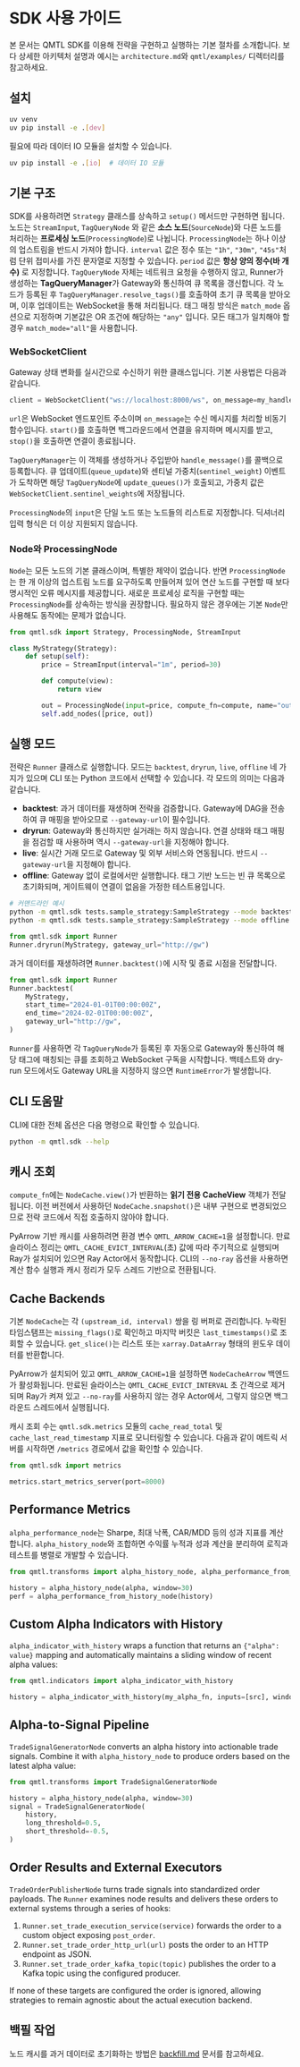 # SDK 사용 가이드

본 문서는 QMTL SDK를 이용해 전략을 구현하고 실행하는 기본 절차를 소개합니다. 보다 상세한 아키텍처 설명과 예시는 `architecture.md`와 `qmtl/examples/` 디렉터리를 참고하세요.

## 설치

```bash
uv venv
uv pip install -e .[dev]
```

필요에 따라 데이터 IO 모듈을 설치할 수 있습니다.

```bash
uv pip install -e .[io]  # 데이터 IO 모듈
```

## 기본 구조


SDK를 사용하려면 `Strategy` 클래스를 상속하고 `setup()` 메서드만 구현하면 됩니다. 노드는 `StreamInput`, `TagQueryNode` 와 같은 **소스 노드**(`SourceNode`)와 다른 노드를 처리하는 **프로세싱 노드**(`ProcessingNode`)로 나뉩니다. `ProcessingNode`는 하나 이상의 업스트림을 반드시 가져야 합니다. `interval` 값은 정수 또는 `"1h"`, `"30m"`, `"45s"`처럼 단위 접미사를 가진 문자열로 지정할 수 있습니다. `period` 값은 **항상 양의 정수(바 개수)** 로 지정합니다. `TagQueryNode` 자체는 네트워크 요청을 수행하지 않고, Runner가 생성하는 **TagQueryManager**가 Gateway와 통신하여 큐 목록을 갱신합니다. 각 노드가 등록된 후 `TagQueryManager.resolve_tags()`를 호출하여 초기 큐 목록을 받아오며, 이후 업데이트는 WebSocket을 통해 처리됩니다. 태그 매칭 방식은 `match_mode` 옵션으로 지정하며 기본값은 OR 조건에 해당하는 `"any"` 입니다. 모든 태그가 일치해야 할 경우 `match_mode="all"`을 사용합니다.

### WebSocketClient

Gateway 상태 변화를 실시간으로 수신하기 위한 클래스입니다. 기본 사용법은 다음과 같습니다.

```python
client = WebSocketClient("ws://localhost:8000/ws", on_message=my_handler)
```

`url`은 WebSocket 엔드포인트 주소이며 `on_message`는 수신 메시지를 처리할 비동기 함수입니다. `start()`를 호출하면 백그라운드에서 연결을 유지하며 메시지를 받고, `stop()`을 호출하면 연결이 종료됩니다.

`TagQueryManager`는 이 객체를 생성하거나 주입받아 `handle_message()`를 콜백으로 등록합니다. 큐 업데이트(`queue_update`)와 센티널 가중치(`sentinel_weight`) 이벤트가 도착하면 해당 `TagQueryNode`에 `update_queues()`가 호출되고, 가중치 값은 `WebSocketClient.sentinel_weights`에 저장됩니다.


`ProcessingNode`의 `input`은 단일 노드 또는 노드들의 리스트로 지정합니다. 딕셔너리 입력 형식은 더 이상 지원되지 않습니다.

### Node와 ProcessingNode

`Node`는 모든 노드의 기본 클래스이며, 특별한 제약이 없습니다. 반면 `ProcessingNode`는 한 개 이상의 업스트림 노드를 요구하도록 만들어져 있어 연산 노드를 구현할 때 보다 명시적인 오류 메시지를 제공합니다. 새로운 프로세싱 로직을 구현할 때는 `ProcessingNode`를 상속하는 방식을 권장합니다. 필요하지 않은 경우에는 기본 `Node`만 사용해도 동작에는 문제가 없습니다.


```python
from qmtl.sdk import Strategy, ProcessingNode, StreamInput

class MyStrategy(Strategy):
    def setup(self):
        price = StreamInput(interval="1m", period=30)

        def compute(view):
            return view

        out = ProcessingNode(input=price, compute_fn=compute, name="out")
        self.add_nodes([price, out])
```

## 실행 모드

전략은 `Runner` 클래스로 실행합니다. 모드는 `backtest`, `dryrun`, `live`, `offline` 네 가지가 있으며 CLI 또는 Python 코드에서 선택할 수 있습니다. 각 모드의 의미는 다음과 같습니다.

- **backtest**: 과거 데이터를 재생하며 전략을 검증합니다. Gateway에 DAG을 전송하여 큐 매핑을 받아오므로 `--gateway-url`이 필수입니다.
- **dryrun**: Gateway와 통신하지만 실거래는 하지 않습니다. 연결 상태와 태그 매핑을 점검할 때 사용하며 역시 `--gateway-url`을 지정해야 합니다.
- **live**: 실시간 거래 모드로 Gateway 및 외부 서비스와 연동됩니다. 반드시 `--gateway-url`을 지정해야 합니다.
- **offline**: Gateway 없이 로컬에서만 실행합니다. 태그 기반 노드는 빈 큐 목록으로 초기화되며, 게이트웨이 연결이 없음을 가정한 테스트용입니다.

```bash
# 커맨드라인 예시
python -m qmtl.sdk tests.sample_strategy:SampleStrategy --mode backtest --start-time 2024-01-01 --end-time 2024-02-01 --gateway-url http://gw
python -m qmtl.sdk tests.sample_strategy:SampleStrategy --mode offline
```

```python
from qmtl.sdk import Runner
Runner.dryrun(MyStrategy, gateway_url="http://gw")
```

과거 데이터를 재생하려면 `Runner.backtest()`에 시작 및 종료 시점을 전달합니다.

```python
from qmtl.sdk import Runner
Runner.backtest(
    MyStrategy,
    start_time="2024-01-01T00:00:00Z",
    end_time="2024-02-01T00:00:00Z",
    gateway_url="http://gw",
)
```

`Runner`를 사용하면 각 `TagQueryNode`가 등록된 후 자동으로 Gateway와 통신하여
해당 태그에 매칭되는 큐를 조회하고 WebSocket 구독을 시작합니다. 백테스트와 dry-run 모드에서도 Gateway URL을 지정하지 않으면 `RuntimeError`가 발생합니다.

## CLI 도움말

CLI에 대한 전체 옵션은 다음 명령으로 확인할 수 있습니다.

```bash
python -m qmtl.sdk --help
```

## 캐시 조회

`compute_fn`에는 `NodeCache.view()`가 반환하는 **읽기 전용 CacheView** 객체가
전달됩니다. 이전 버전에서 사용하던 `NodeCache.snapshot()`은 내부 구현으로
변경되었으므로 전략 코드에서 직접 호출하지 않아야 합니다.

PyArrow 기반 캐시를 사용하려면 환경 변수 `QMTL_ARROW_CACHE=1`을 설정합니다.
만료 슬라이스 정리는 `QMTL_CACHE_EVICT_INTERVAL`(초) 값에 따라 주기적으로 실행되며
Ray가 설치되어 있으면 Ray Actor에서 동작합니다. CLI의 `--no-ray` 옵션을 사용하면 계산 함수 실행과
캐시 정리가 모두 스레드 기반으로 전환됩니다.

## Cache Backends

기본 `NodeCache`는 각 `(upstream_id, interval)` 쌍을 링 버퍼로 관리합니다. 누락된
타임스탬프는 `missing_flags()`로 확인하고 마지막 버킷은 `last_timestamps()`로 조회할
수 있습니다. `get_slice()`는 리스트 또는 `xarray.DataArray` 형태의 윈도우 데이터를
반환합니다.

PyArrow가 설치되어 있고 `QMTL_ARROW_CACHE=1`을 설정하면 `NodeCacheArrow` 백엔드가
활성화됩니다. 만료된 슬라이스는 `QMTL_CACHE_EVICT_INTERVAL` 초 간격으로 제거되며
Ray가 켜져 있고 `--no-ray`를 사용하지 않는 경우 Actor에서, 그렇지 않으면 백그라운드 스레드에서 실행됩니다.

캐시 조회 수는 `qmtl.sdk.metrics` 모듈의 `cache_read_total` 및
`cache_last_read_timestamp` 지표로 모니터링할 수 있습니다. 다음과 같이 메트릭 서버를
시작하면 `/metrics` 경로에서 값을 확인할 수 있습니다.

```python
from qmtl.sdk import metrics

metrics.start_metrics_server(port=8000)
```

## Performance Metrics

`alpha_performance_node`는 Sharpe, 최대 낙폭, CAR/MDD 등의 성과 지표를 계산합니다.
`alpha_history_node`와 조합하면 수익률 누적과 성과 계산을 분리하여 로직과 테스트를
병렬로 개발할 수 있습니다.

```python
from qmtl.transforms import alpha_history_node, alpha_performance_from_history_node

history = alpha_history_node(alpha, window=30)
perf = alpha_performance_from_history_node(history)
```

## Custom Alpha Indicators with History

`alpha_indicator_with_history` wraps a function that returns an
``{"alpha": value}`` mapping and automatically maintains a sliding
window of recent alpha values:

```python
from qmtl.indicators import alpha_indicator_with_history

history = alpha_indicator_with_history(my_alpha_fn, inputs=[src], window=30)
```

## Alpha-to-Signal Pipeline

`TradeSignalGeneratorNode` converts an alpha history into actionable trade
signals. Combine it with `alpha_history_node` to produce orders based on the
latest alpha value:

```python
from qmtl.transforms import TradeSignalGeneratorNode

history = alpha_history_node(alpha, window=30)
signal = TradeSignalGeneratorNode(
    history,
    long_threshold=0.5,
    short_threshold=-0.5,
)
```

## Order Results and External Executors

`TradeOrderPublisherNode` turns trade signals into standardized order
payloads. The `Runner` examines node results and delivers these orders to
external systems through a series of hooks:

1. `Runner.set_trade_execution_service(service)` forwards the order to a
   custom object exposing ``post_order``.
2. `Runner.set_trade_order_http_url(url)` posts the order to an HTTP
   endpoint as JSON.
3. `Runner.set_trade_order_kafka_topic(topic)` publishes the order to a
   Kafka topic using the configured producer.

If none of these targets are configured the order is ignored, allowing
strategies to remain agnostic about the actual execution backend.

## 백필 작업

노드 캐시를 과거 데이터로 초기화하는 방법은
[backfill.md](backfill.md) 문서를 참고하세요.

